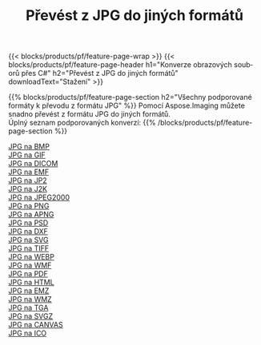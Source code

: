 ﻿---
title: Převést z JPG do jiných formátů 
weight: 3920
url: /cs/net/conversion/from/jpg 
lang: cs
langdirlevel: 2
locales: zh-hans,ja,it,ru,de,es,fr,nl,id,lt,pl,pt,vi,tr,ko,zh-hant,ar,hi,th,sv,cs,uk,he
description: Pomocí Aspose.Imaging můžete snadno převést z formátu JPG do jiných formátů
---

{{< blocks/products/pf/feature-page-wrap >}}
{{< blocks/products/pf/feature-page-header h1="Konverze obrazových souborů přes C#" h2="Převést z JPG do jiných formátů" downloadText="Stažení" >}}


{{% blocks/products/pf/feature-page-section  h2="Všechny podporované formáty k převodu z formátu JPG" %}}
Pomocí Aspose.Imaging můžete snadno převést z formátu JPG do jiných formátů.
<br/>
Úplný seznam podporovaných konverzí:
{{% /blocks/products/pf/feature-page-section %}}
<div class="container-fluid productfamilypage bg-gray">
    <div class="convertypes bg-gray agp-content section">
        <div class="container">
		<div class="row other-converters">
		    <div class='col-md-2 other-converter remove-lp remove-rp'><a href="/imaging/cs/net/conversion/jpg-to-bmp" >JPG na BMP</a></div><div class='col-md-2 other-converter remove-lp remove-rp'><a href="/imaging/cs/net/conversion/jpg-to-gif" >JPG na GIF</a></div><div class='col-md-2 other-converter remove-lp remove-rp'><a href="/imaging/cs/net/conversion/jpg-to-dicom" >JPG na DICOM</a></div><div class='col-md-2 other-converter remove-lp remove-rp'><a href="/imaging/cs/net/conversion/jpg-to-emf" >JPG na EMF</a></div><div class='col-md-2 other-converter remove-lp remove-rp'><a href="/imaging/cs/net/conversion/jpg-to-jp2" >JPG na JP2</a></div><div class='col-md-2 other-converter remove-lp remove-rp'><a href="/imaging/cs/net/conversion/jpg-to-j2k" >JPG na J2K</a></div><div class='col-md-2 other-converter remove-lp remove-rp'><a href="/imaging/cs/net/conversion/jpg-to-jpeg2000" >JPG na JPEG2000</a></div><div class='col-md-2 other-converter remove-lp remove-rp'><a href="/imaging/cs/net/conversion/jpg-to-png" >JPG na PNG</a></div><div class='col-md-2 other-converter remove-lp remove-rp'><a href="/imaging/cs/net/conversion/jpg-to-apng" >JPG na APNG</a></div><div class='col-md-2 other-converter remove-lp remove-rp'><a href="/imaging/cs/net/conversion/jpg-to-psd" >JPG na PSD</a></div><div class='col-md-2 other-converter remove-lp remove-rp'><a href="/imaging/cs/net/conversion/jpg-to-dxf" >JPG na DXF</a></div><div class='col-md-2 other-converter remove-lp remove-rp'><a href="/imaging/cs/net/conversion/jpg-to-svg" >JPG na SVG</a></div><div class='col-md-2 other-converter remove-lp remove-rp'><a href="/imaging/cs/net/conversion/jpg-to-tiff" >JPG na TIFF</a></div><div class='col-md-2 other-converter remove-lp remove-rp'><a href="/imaging/cs/net/conversion/jpg-to-webp" >JPG na WEBP</a></div><div class='col-md-2 other-converter remove-lp remove-rp'><a href="/imaging/cs/net/conversion/jpg-to-wmf" >JPG na WMF</a></div><div class='col-md-2 other-converter remove-lp remove-rp'><a href="/imaging/cs/net/conversion/jpg-to-pdf" >JPG na PDF</a></div><div class='col-md-2 other-converter remove-lp remove-rp'><a href="/imaging/cs/net/conversion/jpg-to-html" >JPG na HTML</a></div><div class='col-md-2 other-converter remove-lp remove-rp'><a href="/imaging/cs/net/conversion/jpg-to-emz" >JPG na EMZ</a></div><div class='col-md-2 other-converter remove-lp remove-rp'><a href="/imaging/cs/net/conversion/jpg-to-wmz" >JPG na WMZ</a></div><div class='col-md-2 other-converter remove-lp remove-rp'><a href="/imaging/cs/net/conversion/jpg-to-tga" >JPG na TGA</a></div><div class='col-md-2 other-converter remove-lp remove-rp'><a href="/imaging/cs/net/conversion/jpg-to-svgz" >JPG na SVGZ</a></div><div class='col-md-2 other-converter remove-lp remove-rp'><a href="/imaging/cs/net/conversion/jpg-to-canvas" >JPG na CANVAS</a></div><div class='col-md-2 other-converter remove-lp remove-rp'><a href="/imaging/cs/net/conversion/jpg-to-ico" >JPG na ICO</a></div>
                </div>
        </div>
    </div>
</div>
<br/>

